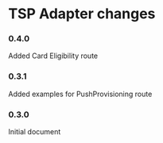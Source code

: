 # TSP Adapter changes

### 0.4.0

Added Card Eligibility route

### 0.3.1

Added examples for PushProvisioning route

### 0.3.0

Initial document